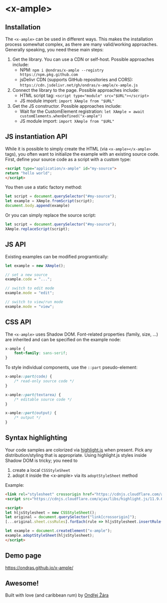 # &lt;x-ample&gt;

## Installation

The `<x-ample>` can be used in different ways. This makes the installation process somewhat complex, as there are many valid/working approaches. Generally speaking, you need these main steps:

  1. Get the library. You can use a CDN or self-host. Possible approaches include:
      - NPM: `npm i @ondras/x-ample --registry https://npm.pkg.github.com`
      - jsDelivr CDN (supports GitHub repositories and CORS): `https://cdn.jsdelivr.net/gh/ondras/x-ample/x-ample.js`
  1. Connect the library to the page. Possible approaches include:
      - HTML script tag: `<script type="module" src="$URL"></script>`
      - JS module import: `import XAmple from "$URL"`
  1. Get the JS constructor. Possible approaches include:
      - Wait for the CustomElement registration: `let XAmple = await customElements.whenDefined("x-ample")`
      - JS module import: `import XAmple from "$URL"`

## JS instantiation API

While it is possible to simply create the HTML (via `<x-ample></x-ample>` tags), you often want to initialize the example with an existing source code. First, define your source code as a script with a custom type:

```html
<script type="application/x-ample" id="my-source">
return "hello world";
</script>
```

You then use a static factory method:

```js
let script = document.querySelector("#my-source");
let example = XAmple.fromScript(script);
document.body.append(example)
```

Or you can simply replace the source script:

```js
let script = document.querySelector("#my-source");
XAmple.replaceScript(script);
```

## JS API

Existing examples can be modified programtically:

```js
let example = new XAmple();

// set a new source
example.code = "...";

// switch to edit mode
example.mode = "edit";

// switch to view/run mode
example.mode = "view";
```

## CSS API

The `<x-ample>` uses Shadow DOM. Font-related properties (family, size, &hellip;) are inherited and can be specified on the example node:

```css
x-ample {
    font-family: sans-serif;
}
```

To style individual components, use the `::part` pseudo-element:

```css
x-ample::part(code) {
    /* read-only source code */
}

x-ample::part(textarea) {
    /* editable source code */
}

x-ample::part(output) {
    /* output */
}
```


## Syntax highlighting

Your code samples are colorized via [highlight.js](https://highlightjs.org/) when present. Pick any distribution/styling that is appropriate. Using highlight.js styles inside Shadow DOM is tricky; you need to
  1. create a local `CSSStyleSheet`
  1. adopt it inside the &lt;x-ample&gt; via its `adoptStyleSheet` method

Example:

```html
<link rel="stylesheet" crossorigin href="https://cdnjs.cloudflare.com/ajax/libs/highlight.js/11.9.0/styles/default.min.css" />
<script src="https://cdnjs.cloudflare.com/ajax/libs/highlight.js/11.9.0/highlight.min.js"></script>

<script>
let hljsStylesheet = new CSSStyleSheet();
let original = document.querySelector("link[crossorigin]");
[...original.sheet.cssRules].forEach(rule => hljsStylesheet.insertRule(rule.cssText));

let example = document.createElement("x-ample");
example.adoptStyleSheet(hljsStylesheet);
</script>
```

## Demo page
https://ondras.github.io/x-ample/

## Awesome!
Built with love (and caribbean rum) by [Ondřej Žára](https://ondras.zarovi.cz/)
